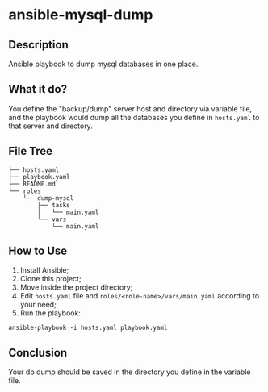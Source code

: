 # ansible-mysql-dump

## Description

Ansible playbook to dump mysql databases in one place.

## What it do?

You define the "backup/dump" server host and directory via variable file, and the playbook would dump all the databases you define in `hosts.yaml` to that server and directory.

## File Tree

```
├── hosts.yaml
├── playbook.yaml
├── README.md
└── roles
    └── dump-mysql
        ├── tasks
        │   └── main.yaml
        └── vars
            └── main.yaml
```

## How to Use

1. Install Ansible;
2. Clone this project;
3. Move inside the project directory;
4. Edit `hosts.yaml` file and `roles/<role-name>/vars/main.yaml` according to your need;
5. Run the playbook:
```
ansible-playbook -i hosts.yaml playbook.yaml
```

## Conclusion

Your db dump should be saved in the directory you define in the variable file.
